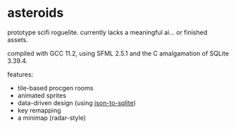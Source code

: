 # asteroids
prototype scifi roguelite. currently lacks a meaningful ai... or finished assets.
 
compiled with GCC 11.2, using SFML 2.5.1 and the C amalgamation of SQLite 3.39.4.

features:

  *  tile-based procgen rooms
  *  animated sprites
  *  data-driven design (using [json-to-sqlite](https://github.com/surfactants/json-to-sqlite))
  *  key remapping
  *  a minimap (radar-style)
